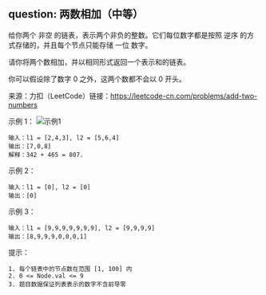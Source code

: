 ## question: 两数相加（中等）

给你两个 非空 的链表，表示两个非负的整数。它们每位数字都是按照 逆序 的方式存储的，并且每个节点只能存储 一位 数字。

请你将两个数相加，并以相同形式返回一个表示和的链表。

你可以假设除了数字 0 之外，这两个数都不会以 0 开头。

来源：力扣（LeetCode）链接：https://leetcode-cn.com/problems/add-two-numbers

示例 1：
![示例1](https://assets.leetcode-cn.com/aliyun-lc-upload/uploads/2021/01/02/addtwonumber1.jpg)

```text
输入：l1 = [2,4,3], l2 = [5,6,4]
输出：[7,0,8]
解释：342 + 465 = 807.
```
示例 2：
```text
输入：l1 = [0], l2 = [0]
输出：[0]
```
示例 3：
```text
输入：l1 = [9,9,9,9,9,9,9], l2 = [9,9,9,9]
输出：[8,9,9,9,0,0,0,1]
```

提示：
```text
1. 每个链表中的节点数在范围 [1, 100] 内
2. 0 <= Node.val <= 9
3. 题目数据保证列表表示的数字不含前导零
```